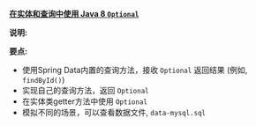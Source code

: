 **[在实体和查询中使用 Java 8 `Optional` ](https://github.com/totemtec/Hibernate-JPA/tree/master/Optional)**
 
**说明:**  

**要点:**
- 使用Spring Data内置的查询方法，接收 `Optional` 返回结果 (例如, `findById()`)
- 实现自己的查询方法，返回 `Optional`
- 在实体类getter方法中使用 `Optional`
- 模拟不同的场景，可以查看数据文件, `data-mysql.sql`
